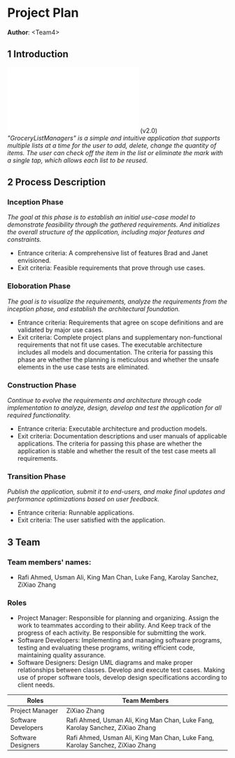 # Project Plan

**Author**: \<Team4\>

## 1 Introduction

[![UIMockups.pdf](UIMockups.pdf)](UIMockups.pdf) (v2.0)
*"GroceryListManagers" is a simple and intuitive application that supports multiple lists at a time for the user to add, delete, change the quantity of items. The user can check off the item in the list or eliminate the mark with a single tap, which allows each list to be reused.*

## 2 Process Description

### Inception Phase
*The goal at this phase is to establish an initial use-case model to demonstrate feasibility through the gathered requirements. And initializes the overall structure of the application, including major features and constraints.*
- Entrance criteria: A comprehensive list of features Brad and Janet envisioned.
- Exit criteria: Feasible requirements that prove through use cases. 

### Eloboration Phase
*The goal is to visualize the requirements, analyze the requirements from the inception phase, and establish the architectural foundation.*
- Entrance criteria: Requirements that agree on scope definitions and are validated by major use cases.
- Exit criteria: Complete project plans and supplementary non-functional requirements that not fit use cases. The executable architecture includes all models and documentation. The criteria for passing this phase are whether the planning is meticulous and whether the unsafe elements in the use case tests are eliminated.

### Construction Phase
*Continue to evolve the requirements and architecture through code implementation to analyze, design, develop and test the application for all required functionality.*
- Entrance criteria: Executable architecture and production models.
- Exit criteria: Documentation descriptions and user manuals of applicable applications. The criteria for passing this phase are whether the application is stable and whether the result of the test case meets all requirements.

### Transition Phase
*Publish the application, submit it to end-users, and make final updates and performance optimizations based on user feedback.*
- Entrance criteria: Runnable applications.
- Exit criteria: The user satisfied with the application.

## 3 Team

### Team members' names: 
- Rafi Ahmed, Usman Ali, King Man Chan, Luke Fang, Karolay Sanchez, ZiXiao Zhang

### Roles
- Project Manager: Responsible for planning and organizing. Assign the work to teammates according to their ability. And Keep track of the progress of each activity. Be responsible for submitting the work. 
- Software Developers: Implementing and managing software programs, testing and evaluating these programs, writing efficient code, maintaining quality assurance.
- Software Designers: Design UML diagrams and make proper relationships between classes. Develop and execute test cases. Making use of proper software tools, develop design specifications according to client needs.
    
| Roles | Team Members |
| --------- | ----------------------- |
| Project Manager | ZiXiao Zhang |
| Software Developers | Rafi Ahmed, Usman Ali, King Man Chan, Luke Fang, Karolay Sanchez, ZiXiao Zhang |
| Software Designers | Rafi Ahmed, Usman Ali, King Man Chan, Luke Fang, Karolay Sanchez, ZiXiao Zhang |
